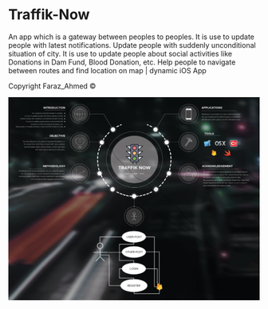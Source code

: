 # Traffik-Now
An app which is a gateway between peoples to peoples. It is use to update people with latest notifications. Update people with suddenly unconditional situation of city. It is use to update people about social activities like Donations in Dam Fund, Blood Donation, etc. Help people to navigate between routes and find location on map | dynamic iOS App

Copyright Faraz_Ahmed ©


![](Traffik_Now_Poster.png)
